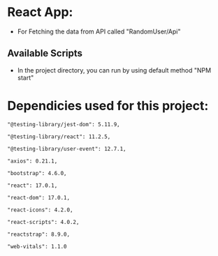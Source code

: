 # React App:

 - For Fetching the data from API called "RandomUser/Api"

## Available Scripts

 - In the project directory, you can run by using default method "NPM start"


# Dependicies used for this project:


	"@testing-library/jest-dom": 5.11.9,

	"@testing-library/react": 11.2.5,

	"@testing-library/user-event": 12.7.1,

	"axios": 0.21.1,

	"bootstrap": 4.6.0,

	"react": 17.0.1,

	"react-dom": 17.0.1,

	"react-icons": 4.2.0,

	"react-scripts": 4.0.2,

	"reactstrap": 8.9.0,

	"web-vitals": 1.1.0


